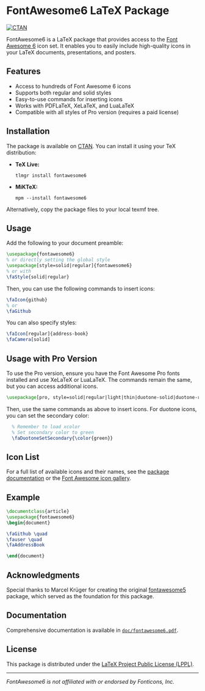 # FontAwesome6 LaTeX Package

[![CTAN](https://img.shields.io/ctan/v/fontawesome6.svg)](https://ctan.org/pkg/fontawesome6)

FontAwesome6 is a LaTeX package that provides access to the [Font Awesome 6](https://fontawesome.com/) icon set. It enables you to easily include high-quality icons in your LaTeX documents, presentations, and posters.

## Features

- Access to hundreds of Font Awesome 6 icons
- Supports both regular and solid styles
- Easy-to-use commands for inserting icons
- Works with PDFLaTeX, XeLaTeX, and LuaLaTeX
- Compatible with all styles of Pro version (requires a paid license)

## Installation

The package is available on [CTAN](https://ctan.org/pkg/fontawesome6). You can install it using your TeX distribution:

- **TeX Live:**  
    ```
    tlmgr install fontawesome6
    ```
- **MiKTeX:**  
    ```
    mpm --install fontawesome6
    ```

Alternatively, copy the package files to your local texmf tree.

## Usage

Add the following to your document preamble:

```latex
\usepackage{fontawesome6}
% or directly setting the global style
\usepackage[style=solid|regular]{fontawesome6}
% or with
\faStyle{solid|regular}
```

Then, you can use the following commands to insert icons:

```latex
\faIcon{github}
% or
\faGithub
```

You can also specify styles:

```latex
\faIcon[regular]{address-book}
\faCamera[solid]
```

## Usage with Pro Version
To use the Pro version, ensure you have the Font Awesome Pro fonts installed and use XeLaTeX or LuaLaTeX. The commands remain the same, but you can access additional icons.

```latex
\usepackage[pro, style=solid|regular|light|thin|duotone-solid|duotone-regular|duotone-light|duotone-thin|sharp-solid|sharp-regular|sharp-light|sharp-thin|sharp-duotone-solid|sharp-duotone-regular|sharp-duotone-light|sharp-duotone-thin]{fontawesome6}
```

Then, use the same commands as above to insert icons. For duotone icons, you can set the secondary color:

```latex
  % Remember to load xcolor
  % Set secondary color to green
  \faDuotoneSetSecondary{\color{green}}
```

## Icon List

For a full list of available icons and their names, see the [package documentation](doc/fontawesome6.pdf) or the [Font Awesome icon gallery](https://fontawesome.com/icons).

## Example

```latex
\documentclass{article}
\usepackage{fontawesome6}
\begin{document}

\faGithub \quad
\fauser \quad
\faAddressBook

\end{document}
```

## Acknowledgments

Special thanks to Marcel Krüger for creating the original [fontawesome5](https://ctan.org/pkg/fontawesome5) package, which served as the foundation for this package.

## Documentation

Comprehensive documentation is available in [`doc/fontawesome6.pdf`](doc/fontawesome6.pdf).

## License

This package is distributed under the [LaTeX Project Public License (LPPL)](https://www.latex-project.org/lppl/).

---

*FontAwesome6 is not affiliated with or endorsed by Fonticons, Inc.*
